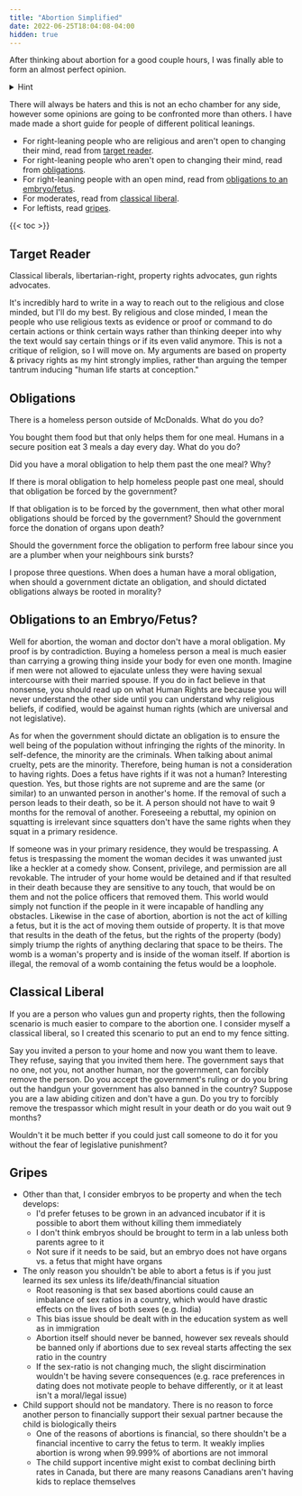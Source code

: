 ```yaml
---
title: "Abortion Simplified"
date: 2022-06-25T18:04:08-04:00
hidden: true
---
```


After thinking about abortion for a good couple hours, I was finally able to form an almost perfect opinion.

<details>
  <summary>Hint</summary>
  Think about a trespasser in your home
</details>

There will always be haters and this is not an echo chamber for any side, however some opinions are going to be confronted more than others.
I have made made a short guide for people of different political leanings.

- For right-leaning people who are religious and aren't open to changing their mind, read from [target reader](#target-reader).
- For right-leaning people who aren't open to changing their mind, read from [obligations](#obligations).
- For right-leaning people with an open mind, read from [obligations to an embryo/fetus](#obligations-to-an-embryofetus).
- For moderates, read from [classical liberal](#classical-liberal).
- For leftists, read [gripes](#gripes).

{{< toc >}}

## Target Reader

Classical liberals, libertarian-right, property rights advocates, gun rights advocates.

It's incredibly hard to write in a way to reach out to the religious and close minded, but I'll do my best.
By religious and close minded, I mean the people who use religious texts as evidence or proof or command to do certain actions or think certain ways
rather than thinking deeper into why the text would say certain things or if its even valid anymore. This is not a critique of religion, so I will move on.
My arguments are based on property & privacy rights as my hint strongly implies, rather than arguing the temper tantrum inducing "human life starts at conception."

## Obligations

There is a homeless person outside of McDonalds. What do you do?

You bought them food but that only helps them for one meal. Humans in a secure position eat
3 meals a day every day. What do you do?

Did you have a moral obligation to help them past the one meal? Why?

If there is moral obligation to help homeless people past one meal, should that
obligation be forced by the government?

If that obligation is to be forced by the government, then what other moral obligations should
be forced by the government? Should the government force the donation of organs upon death?

Should the government force the obligation to perform free labour since you are a plumber when
your neighbours sink bursts?

I propose three questions. When does a human have a moral obligation, when should a government dictate an obligation, and should dictated obligations always be rooted in morality?

## Obligations to an Embryo/Fetus?

Well for abortion, the woman and doctor don't have a moral obligation. My proof is by contradiction. Buying a homeless person
a meal is much easier than carrying a growing thing inside your body for even one month. Imagine if men were not allowed to ejaculate
unless they were having sexual intercourse with their married spouse. If you do in fact believe in that nonsense, you should
read up on what Human Rights are because you will never understand the other side until you can understand why religious beliefs, if
codified, would be against human rights (which are universal and not legislative).

As for when the government should dictate an obligation is to ensure the well being of the population without infringing the rights of the minority.
In self-defence, the minority are the criminals. When talking about animal cruelty, pets are the minority. Therefore, being human is not a consideration to having rights.
Does a fetus have rights if it was not a human? Interesting question. Yes, but those rights are not supreme and are the same (or similar) to an unwanted person in another's home.
If the removal of such a person leads to their death, so be it. A person should not have to wait 9 months for the removal of another.
Foreseeing a rebuttal, my opinion on squatting is irrelevant since squatters  don't have the same rights when they squat in a primary residence.

If someone was in your primary residence, they would be trespassing. A fetus is trespassing the moment the
woman decides it was unwanted just like a heckler at a comedy show. Consent, privilege, and permission are all revokable. The intruder of your home
would be detained and if that resulted in their death because they are sensitive to any touch, that would be on them and not the police officers that
removed them. This world would simply not function if the people in it were incapable of handling any obstacles. Likewise in the case of abortion,
abortion is not the act of killing a fetus, but it is the act of moving them outside of property. It is that move that results in the death of the fetus,
but the rights of the property (body) simply triump the rights of anything declaring that space to be theirs. The womb is a woman's property and is inside of the
woman itself. If abortion is illegal, the removal of a womb containing the fetus would be a loophole.

## Classical Liberal

If you are a person who values gun and property rights, then the following scenario is much easier to compare to the abortion one.
I consider myself a classical liberal, so I created this scenario to put an end to my fence sitting.

Say you invited a person to your home and now you want them to leave. They refuse, saying that you invited them here. The government says that
no one, not you, not another human, nor the government, can forcibly remove the person.
Do you accept the government's ruling or do you bring out the handgun your government has also banned in the country?
Suppose you are a law abiding citizen and don't have a gun.
Do you try to forcibly remove the trespassor which might result in your death or do you wait out 9 months?

Wouldn't it be much better if you could just call someone to do it for you without the fear of legislative punishment?

## Gripes

- Other than that, I consider embryos to be property and when the tech develops:
  - I'd prefer fetuses to be grown in an advanced incubator if it is possible to abort them without killing them immediately
  - I don't think embryos should be brought to term in a lab unless both parents agree to it
  - Not sure if it needs to be said, but an embryo does not have organs vs. a fetus that might have organs
- The only reason you shouldn't be able to abort a fetus is if you just learned its sex unless its life/death/financial situation
  - Root reasoning is that sex based abortions could cause an imbalance of sex ratios in a country, which would have drastic effects on the lives of both sexes (e.g. India)
  - This bias issue should be dealt with in the education system as well as in immigration
  - Abortion itself should never be banned, however sex reveals should be banned only if abortions due to sex reveal starts affecting the sex ratio in the country
  - If the sex-ratio is not changing much, the slight discirmination wouldn't be having severe consequences (e.g. race preferences in dating does not motivate people to behave differently, or it at least isn't a moral/legal issue)
- Child support should not be mandatory. There is no reason to force another person to financially support their sexual partner because the child is biologically theirs
  - One of the reasons of abortions is financial, so there shouldn't be a financial incentive to carry the fetus to term. It weakly implies abortion is wrong when 99.999% of abortions are not immoral
  - The child support incentive might exist to combat declining birth rates in Canada, but there are many reasons Canadians aren't having kids to replace themselves

